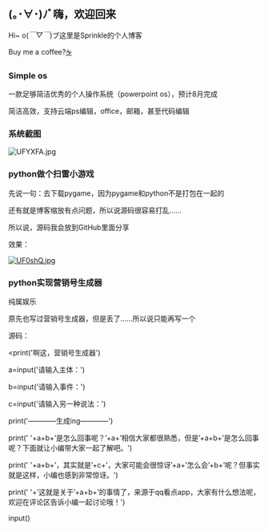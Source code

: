 ## (｡･∀･)ﾉﾞ嗨，欢迎回来

Hi~ o(*￣▽￣*)ブ这里是Sprinkle的个人博客

Buy me a coffee?[☕](https://www.buymeacoffee.com/sprinkle)

### Simple os
一款足够简洁优秀的个人操作系统（powerpoint os），预计8月完成

简洁高效，支持云端ps编辑，office，邮箱，甚至代码编辑

### 系统截图

![UFYXFA.jpg](https://s1.ax1x.com/2020/07/07/UFYXFA.jpg)

### python做个扫雷小游戏
先说一句：去下载pygame，因为pygame和python不是打包在一起的

还有就是博客缩放有点问题，所以说源码很容易打乱……

所以说，源码我会放到GitHub里面分享

效果：

[![UF0shQ.jpg](https://s1.ax1x.com/2020/07/07/UF0shQ.jpg)](https://imgchr.com/i/UF0shQ)

### python实现营销号生成器
纯属娱乐

原先也写过营销号生成器，但是丢了……所以说只能再写一个

源码：

<python> <print('啊这，营销号生成器')
                 
a=input('请输入主体：')
                 
b=input('请输入事件：')

c=input('请输入另一种说法：')

print('————生成ing————')

print(' '+a+b+’是怎么回事呢？’+a+’相信大家都很熟悉，但是’+a+b+’是怎么回事呢？下面就让小编带大家一起了解吧。')

print(' '+a+b+’，其实就是’+c+’，大家可能会很惊讶’+a+’怎么会’+b+’呢？但事实就是这样，小编也感到非常惊讶。')

print(' '+’这就是关于’+a+b+’的事情了，来源于qq看点app，大家有什么想法呢，欢迎在评论区告诉小编一起讨论哦！')

input()
